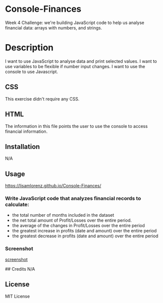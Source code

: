# Console-Finances
Week 4 Challenge: we're building JavaScript code to help us analyse financial data: arrays with numbers, and strings.

# Description
I want to use JavaScript to analyse data and print selected values. I want to use variables to be flexible if number input changes. I want to use the console to use Javascript.

## CSS
This exercise didn't require any CSS.

## HTML
The information in this file points the user to use the console to access financial information.

## Installation
N/A

## Usage
https://lisamlorenz.github.io/Console-Finances/

### Write JavaScript code that analyzes financial records to calculate:
- the total number of months included in the dataset
- the net total amount of Profit/Losses over the entire period.
- the average of the changes in Profit/Losses over the entire period
- the greatest increase in profits (date and amount) over the entire period
- the greatest decrease in profits (date and amount) over the entire period

### Screenshot
[screenshot](./Screenshots/deployedscreenshot.jpg)

## Credits
N/A

## License
MIT License
